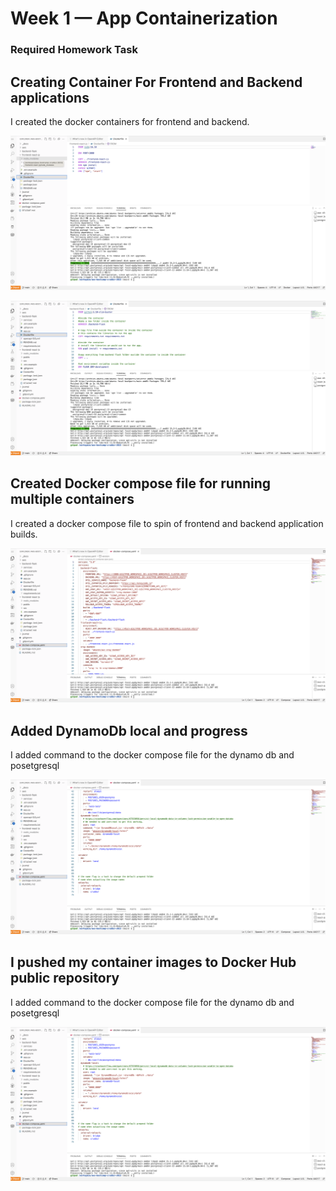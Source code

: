 # Week 1 — App Containerization


### Required Homework Task

## Creating Container For Frontend and Backend applications

I created the docker containers for frontend and backend. 

![Image of Docker file for frontend](assets/Frontend%20Docker%20FIle.png)

![Images of Dockerfile for Backend](assets/Backend%20Docker%20File.png)


## Created Docker compose file for running multiple containers

I created a docker compose file to spin of frontend and backend application builds.

![Images of Docker Compose file](assets/Docker%20Compose%20File%20ofor%20front%20end%20and%20backend.png)

## Added DynamoDb local and progress

I added command to the docker compose file for the dynamo db and posetgresql

![Images of Added Commands to docker compose file for DynamoDB and postgresql](assets/Dynamo%20db%20and%20Postgreql.png)



## I pushed my container images to Docker Hub public repository

I added command to the docker compose file for the dynamo db and posetgresql

![Images of Added Commands to docker compose file for DynamoDB and postgresql](assets/Dynamo%20db%20and%20Postgreql.png)
